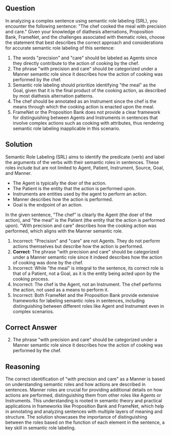 ## Question

In analyzing a complex sentence using semantic role labeling (SRL), you encounter the following sentence: "The chef cooked the meal with precision and care." Given your knowledge of diathesis alternations, Proposition Bank, FrameNet, and the challenges associated with thematic roles, choose the statement that best describes the correct approach and considerations for accurate semantic role labeling of this sentence:

1. The words "precision" and "care" should be labeled as Agents since they directly contribute to the action of cooking by the chef.
2. The phrase "with precision and care" should be categorized under a Manner semantic role since it describes how the action of cooking was performed by the chef.
3. Semantic role labeling should prioritize identifying "the meal" as the Goal, given that it is the final product of the cooking action, as described by most diathesis alternation patterns.
4. The chef should be annotated as an Instrument since the chef is the means through which the cooking action is enacted upon the meal.
5. FrameNet or the Proposition Bank does not provide a clear framework for distinguishing between Agents and Instruments in sentences that involve complex actions such as cooking with attributes, thus rendering semantic role labeling inapplicable in this scenario.

## Solution

Semantic Role Labeling (SRL) aims to identify the predicate (verb) and label the arguments of the verbs with their semantic roles in sentences. These roles include but are not limited to Agent, Patient, Instrument, Source, Goal, and Manner. 

- The Agent is typically the doer of the action.
- The Patient is the entity that the action is performed upon.
- Instruments are entities used by the agent to perform an action.
- Manner describes how the action is performed.
- Goal is the endpoint of an action.

In the given sentence, "The chef" is clearly the Agent (the doer of the action), and "the meal" is the Patient (the entity that the action is performed upon). "With precision and care" describes how the cooking action was performed, which aligns with the Manner semantic role.

1. Incorrect: "Precision" and "care" are not Agents. They do not perform actions themselves but describe how the action is performed.
2. **Correct**: The phrase "with precision and care" should be categorized under a Manner semantic role since it indeed describes how the action of cooking was done by the chef.
3. Incorrect: While "the meal" is integral to the sentence, its correct role is that of a Patient, not a Goal, as it is the entity being acted upon by the cooking process.
4. Incorrect: The chef is the Agent, not an Instrument. The chef performs the action, not used as a means to perform it.
5. Incorrect: Both FrameNet and the Proposition Bank provide extensive frameworks for labeling semantic roles in sentences, including distinguishing between different roles like Agent and Instrument even in complex scenarios.

## Correct Answer

2. The phrase "with precision and care" should be categorized under a Manner semantic role since it describes how the action of cooking was performed by the chef.

## Reasoning

The correct identification of "with precision and care" as a Manner is based on understanding semantic roles and how actions are described in sentences. Manner roles are crucial for providing additional details on how actions are performed, distinguishing them from other roles like Agents or Instruments. This understanding is rooted in semantic theory and practical applications in frameworks like Proposition Bank and FrameNet, which help in annotating and analyzing sentences with multiple layers of meaning and structure. The solution showcases the importance of distinguishing between the roles based on the function of each element in the sentence, a key skill in semantic role labeling.